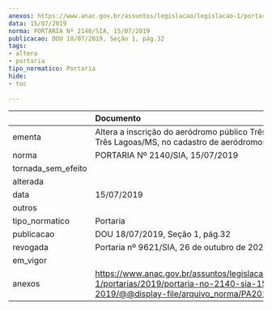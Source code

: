 ```yaml
---
anexos: https://www.anac.gov.br/assuntos/legislacao/legislacao-1/portarias/2019/portaria-no-2140-sia-15-07-2019/@@display-file/arquivo_norma/PA2019-2140.pdf
data: 15/07/2019
norma: PORTARIA Nº 2140/SIA, 15/07/2019
publicacao: DOU 18/07/2019, Seção 1, pág.32
tags:
- altera
- portaria
tipo_normatico: Portaria
hide: 
- toc 
 
---
```


|                    | Documento                                                                                                                                            |
|:-------------------|:-----------------------------------------------------------------------------------------------------------------------------------------------------|
| ementa             | Altera a inscrição do aeródromo público Três Lagoas, em Três Lagoas/MS, no cadastro de aeródromos.                                                   |
| norma              | PORTARIA Nº 2140/SIA, 15/07/2019                                                                                                                     |
| tornada_sem_efeito |                                                                                                                                                      |
| alterada           |                                                                                                                                                      |
| data               | 15/07/2019                                                                                                                                           |
| outros             |                                                                                                                                                      |
| tipo_normatico     | Portaria                                                                                                                                             |
| publicacao         | DOU 18/07/2019, Seção 1, pág.32                                                                                                                      |
| revogada           | Portaria nº 9621/SIA, 26 de outubro de 2022.                                                                                                         |
| em_vigor           |                                                                                                                                                      |
| anexos             | https://www.anac.gov.br/assuntos/legislacao/legislacao-1/portarias/2019/portaria-no-2140-sia-15-07-2019/@@display-file/arquivo_norma/PA2019-2140.pdf |
